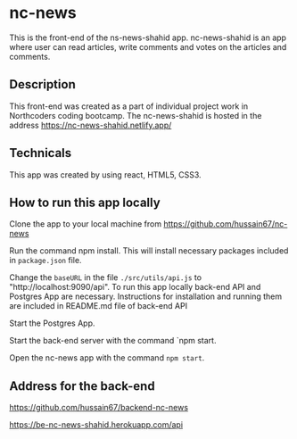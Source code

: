 # nc-news

This is the front-end of the ns-news-shahid app. nc-news-shahid is an app where user can read articles, write comments and votes on the articles and comments.

## Description

This front-end was created as a part of individual project work in Northcoders coding bootcamp.
The nc-news-shahid is hosted in the address https://nc-news-shahid.netlify.app/

## Technicals

This app was created by using react, HTML5, CSS3.

## How to run this app locally

Clone the app to your local machine from https://github.com/hussain67/nc-news

Run the command npm install. This will install necessary packages included in `package.json` file.

Change the `baseURL` in the file `./src/utils/api.js` to "http://localhost:9090/api". To run this app locally back-end API and Postgres App are necessary. Instructions for installation and running them are included in README.md file of back-end API

Start the Postgres App.

Start the back-end server with the command `npm start.

Open the nc-news app with the command `npm start`.

## Address for the back-end

https://github.com/hussain67/backend-nc-news

https://be-nc-news-shahid.herokuapp.com/api
